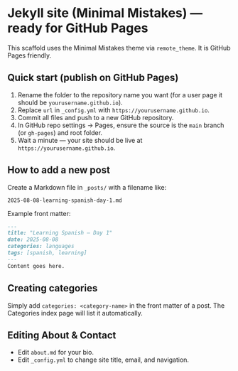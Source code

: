 # Jekyll site (Minimal Mistakes) — ready for GitHub Pages

This scaffold uses the Minimal Mistakes theme via `remote_theme`. It is GitHub Pages friendly.

## Quick start (publish on GitHub Pages)

1. Rename the folder to the repository name you want (for a user page it should be `yourusername.github.io`).
2. Replace `url` in `_config.yml` with `https://yourusername.github.io`.
3. Commit all files and push to a new GitHub repository.
4. In GitHub repo settings -> Pages, ensure the source is the `main` branch (or `gh-pages`) and root folder.
5. Wait a minute — your site should be live at `https://yourusername.github.io`.

## How to add a new post

Create a Markdown file in `_posts/` with a filename like:

```
2025-08-08-learning-spanish-day-1.md
```

Example front matter:

```markdown
---
title: "Learning Spanish — Day 1"
date: 2025-08-08
categories: languages
tags: [spanish, learning]
---
Content goes here.
```

## Creating categories

Simply add `categories: <category-name>` in the front matter of a post. The Categories index page will list it automatically.

## Editing About & Contact

- Edit `about.md` for your bio.
- Edit `_config.yml` to change site title, email, and navigation.

